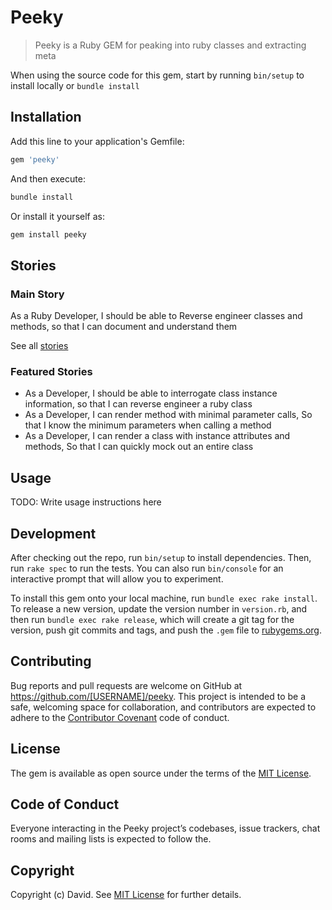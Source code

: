 # Peeky

> Peeky is a Ruby GEM for peaking into ruby classes and extracting meta

When using the source code for this gem, start by running `bin/setup` to install locally or `bundle install`

## Installation

Add this line to your application's Gemfile:

```ruby
gem 'peeky'
```

And then execute:

```bash
bundle install
```

Or install it yourself as:

```bash
gem install peeky
```

## Stories

### Main Story

As a Ruby Developer, I should be able to Reverse engineer classes and methods, so that I can document and understand them

See all [stories](./file.STORIES.html)

### Featured Stories

- As a Developer, I should be able to interrogate class instance information, so that I can reverse engineer a ruby class
- As a Developer, I can render method with minimal parameter calls, So that I know the minimum parameters when calling a method
- As a Developer, I can render a class with instance attributes and methods, So that I can quickly mock out an entire class

## Usage

TODO: Write usage instructions here

## Development

After checking out the repo, run `bin/setup` to install dependencies. Then, run `rake spec` to run the tests. You can also run `bin/console` for an interactive prompt that will allow you to experiment.

To install this gem onto your local machine, run `bundle exec rake install`. To release a new version, update the version number in `version.rb`, and then run `bundle exec rake release`, which will create a git tag for the version, push git commits and tags, and push the `.gem` file to [rubygems.org](https://rubygems.org).

## Contributing

Bug reports and pull requests are welcome on GitHub at https://github.com/[USERNAME]/peeky. This project is intended to be a safe, welcoming space for collaboration, and contributors are expected to adhere to the [Contributor Covenant](http://contributor-covenant.org) code of conduct.

## License

The gem is available as open source under the terms of the [MIT License](https://opensource.org/licenses/MIT).

## Code of Conduct

Everyone interacting in the Peeky project’s codebases, issue trackers, chat rooms and mailing lists is expected to follow the.

## Copyright

Copyright (c) David. See [MIT License](LICENSE.txt) for further details.
